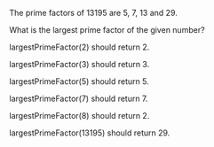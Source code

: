 The prime factors of 13195 are 5, 7, 13 and 29.

What is the largest prime factor of the given number?

largestPrimeFactor(2) should return 2.

largestPrimeFactor(3) should return 3.

largestPrimeFactor(5) should return 5.

largestPrimeFactor(7) should return 7.

largestPrimeFactor(8) should return 2.

largestPrimeFactor(13195) should return 29.
